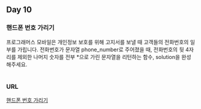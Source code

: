 ## Day 10

### 핸드폰 번호 가리기
프로그래머스 모바일은 개인정보 보호를 위해 고지서를 보낼 때 고객들의 전화번호의 일부를 가립니다.
전화번호가 문자열 phone_number로 주어졌을 때, 전화번호의 뒷 4자리를 제외한 나머지 숫자를 전부 *으로 가린 문자열을 리턴하는 함수, solution을 완성해주세요.<br><br>
### URL
[핸드폰 번호 가리기](https://programmers.co.kr/learn/courses/30/lessons/12948)<br>
